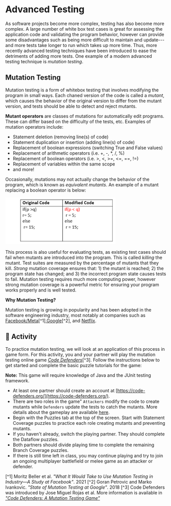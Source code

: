 # Advanced Testing

As software projects become more complex, testing has also become more complex. A large number of white box test cases is great for assessing the application code and validating the program behavior, however can provide some disadvantages such as being more difficult to maintain and update---and more tests take longer to run which takes up more time. Thus, more recently advanced testing techniques have been introduced to ease the detriments of adding more tests. One example of a modern advanced testing technique is _mutation testing_.

## Mutation Testing

Mutation testing is a form of whitebox testing that involves modifying the program in small ways. Each chaned version of the code is called a _mutant_, which causes the behavior of the original version to differ from the mutant version, and tests should be able to detect and reject mutants.

**Mutant operators** are classes of mutations for automatically edit programs. These can differ based on the difficulty of the tests, etc. Examples of mutation operators include:
* Statement deletion (removing line(s) of code)
* Statement duplication or insertion (adding line(s) of code)
* Replacement of boolean expressions (switching True and False values)
* Replacement of arithmetic operators (i.e. +, -, *, /, %)
* Replacement of boolean operators (i.e. >, <, >=, <=, ==, !=)
* Replacement of variables within the same scope
* and more!

Occasionally, mutations may not actually change the behavior of the program, which is known as _equivalent mutants_. An example of a mutant replacing a boolean operator is below:

![git-branches](resources/imgs/mutant.png)

This process is also useful for evaluating tests, as existing test cases should fail when mutants are introduced into the program. This is called _killing_ the mutant. Test suites are measured by the percentage of mutants that they kill. _Strong_ mutation coverage ensures that: 1) the mutant is reached; 2) the program state has changed; and 3) the incorrect program state causes tests to fail. Mutation testing requires much more computing power, however strong mutation coverage is a powerful metric for ensuring your program works properly and is well tested. 

**Why Mutation Testing?**

Mutation testing is growing in popularity and has been adopted in the software engineering industry, most notably at companies such as [Facebook/Meta](https://arxiv.org/pdf/2010.13464.pdf)[^1],[Google](https://dl.acm.org/doi/pdf/10.1145/3183519.3183521)[^2], and [Netflix](https://netflix.github.io/dgs/mutations/).

## 📝 Activity

To practice mutation testing, we will look at an application of this process in game form. For this activity, you and your partner will play the mutation testing online game [_Code Defenders_](https://code-defenders.org/)[^3]. Follow the instructions below to get started and complete the basic puzzle tutorials for the game:

**Note:** This game will require knowledge of Java and the JUnit testing framework.

* At least one partner should create an account at [https://code-defenders.org/](https://code-defenders.org/).
* There are two roles in the game" `Attackers` modify the code to create mutants while `Defenders` update the tests to catch the mutants. More details about the gameplay are available [here](https://code-defenders.org/help).
* Begin with the Puzzles tab at the top of the screen. Start with Statement Coverage puzzles to practice each role creating mutants and preventing mutants.
* If you haven't already, switch the playing partner. They should complete the Dataflow puzzles.
* Both partners should divide playing time to complete the remaining Branch Coverage puzzles.
* If there is still time left in class, you may continue playing and try to join an ongoing multiplayer battlefield or melee game as an attacker or defender.

[^1] Moritz Beller et al. _"What It Would Take to Use Mutation Testing in Industry—A Study at Facebook"_. 2021
[^2] Goran Petrovic and Marko Ivankovic. _"State of Mutation Testing at Google"_. 2018
[^3] Code Defenders was introduced by Jose Miguel Rojas et al. More information is available in [_"Code Defenders: A Mutation Testing Game"_](https://ieeexplore.ieee.org/stamp/stamp.jsp?arnumber=7528958&casa_token=WSVK-2KwDDMAAAAA:8PqV15WVt7ZHSyXR-G7hgTu2IDi2PY2LErCpKSX-1wTx6AuYMHQVp71p8knHZy3oNoGqsUFIuA&tag=1)